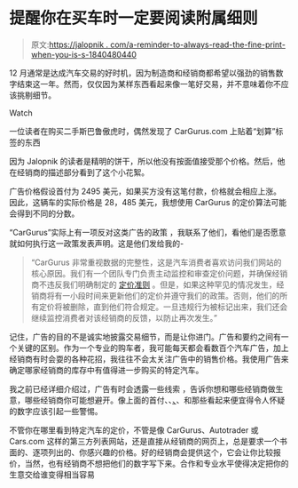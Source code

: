 # 提醒你在买车时一定要阅读附属细则

> 原文:[https://jalopnik . com/a-reminder-to-always-read-the-fine-print-when-you-is-s-1840480440](https://jalopnik.com/a-reminder-to-always-read-the-fine-print-when-you-are-s-1840480440)

12 月通常是达成汽车交易的好时机，因为制造商和经销商都希望以强劲的销售数字结束这一年。然而，仅仅因为某样东西看起来像一笔好交易，并不意味着你不应该挑剔细节。

Watch

一位读者在购买二手斯巴鲁傲虎时，偶然发现了 CarGurus.com 上贴着“划算”标签的东西

因为 Jalopnik 的读者是精明的饼干，所以他没有按面值接受那个价格。然后，他在经销商的描述部分看到了这个小花絮。

广告价格假设首付为 2495 美元，如果买方没有这笔付款，价格就会相应上涨。因此，这辆车的实际价格是 28，485 美元，我想使用 CarGurus 的定价算法可能会得到不同的分数。

“CarGurus”实际上有一项反对这类广告的政策 ，我联系了他们，看他们是否愿意就如何执行这一政策发表声明。这是他们发给我的-

> “CarGurus 非常重视数据的完整性，这是汽车消费者喜欢访问我们网站的核心原因。我们有一个团队专门负责主动监控和审查定价问题，并确保经销商不违反我们明确制定的 [定价准则](https://www.cargurus.com/Cars/DealerPricingPolicy.html) 。但是，如果这种罕见的情况发生，经销商将有一小段时间来更新他们的定价并遵守我们的政策。否则，他们的所有定价将被删除，直到他们符合规定。一旦违规行为被标记出来，我们还会继续监控消费者对该经销商的反馈，以防止再次发生。”

记住，广告的目的不是诚实地披露交易细节，而是让你进门。广告和要约之间有一个关键的区别。作为一个专业的购车者，我可能每天都会看数百个汽车广告，加上经销商有时会耍的各种花招，我往往不会太关注广告中的销售价格。我使用广告来确定哪家经销商的库存中有值得进一步购买的特定汽车。

我之前已经详细介绍过，广告有时会透露一些线索 ，告诉你想和哪些经销商做生意，哪些经销商你可能想避开。像上面的首付、、[、](https://jalopnik.com/heres-what-call-for-price-on-a-dealers-website-really-m-1820001720)、和那些看起来便宜得令人怀疑的数字应该引起一些警惕。

不管你在哪里看到特定汽车的定价，不管是像 CarGurus、Autotrader 或 Cars.com 这样的第三方列表网站，还是直接从经销商的网页上，总是要求一个书面的、逐项列出的、你感兴趣的价格。好的经销商会提供这个，它会让你比较报价，当然，也有经销商不想把他们的数字写下来。合作和专业水平使得决定把你的生意交给谁变得相当容易